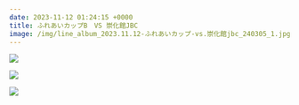 ```yaml
---
date: 2023-11-12 01:24:15 +0000
title: ふれあいカップB　VS 崇化館JBC
image: /img/line_album_2023.11.12-ふれあいカップ-vs.崇化館jbc_240305_1.jpg
---
```

![](/img/line_album_2023.11.12-ふれあいカップ-vs.崇化館jbc_240305_2.jpg)

![](/img/line_album_2023.11.12-ふれあいカップ-vs.崇化館jbc_240305_3.jpg)

![](/img/line_album_2023.11.12-ふれあいカップ-vs.崇化館jbc_240305_4.jpg)
